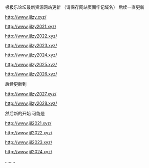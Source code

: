 
极极乐论坛最新资源网站更新
（请保存网站页面牢记域名）
后续一直更新


http://www.jjlzy.xyz/

http://www.jjlzy2021.xyz/

http://www.jjlzy2022.xyz/

http://www.jjlzy2023.xyz/

http://www.jjlzy2024.xyz/

http://www.jjlzy2025.xyz/

http://www.jjlzy2026.xyz/


后续更新到


http://www.jjlzy2027.xyz/

http://www.jjlzy2028.xyz/

然后新的开始 可能是

http://www.jjl2021.xyz/

http://www.jjl2022.xyz/

http://www.jjl2023.xyz/

http://www.jjl2024.xyz/


........
